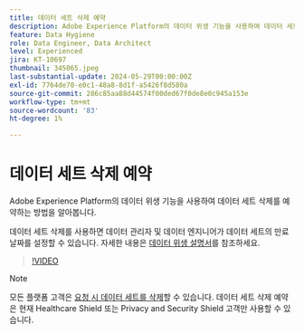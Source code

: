 ```yaml
---
title: 데이터 세트 삭제 예약
description: Adobe Experience Platform의 데이터 위생 기능을 사용하여 데이터 세트를 삭제하는 방법에 대해 알아봅니다.
feature: Data Hygiene
role: Data Engineer, Data Architect
level: Experienced
jira: KT-10697
thumbnail: 345065.jpeg
last-substantial-update: 2024-05-29T00:00:00Z
exl-id: 7764de70-e0c1-48a8-8d1f-a5426f8d580a
source-git-commit: 286c85aa88d44574f00ded67f0de8e0c945a153e
workflow-type: tm+mt
source-wordcount: '83'
ht-degree: 1%

---
```


# 데이터 세트 삭제 예약

Adobe Experience Platform의 데이터 위생 기능을 사용하여 데이터 세트 삭제를 예약하는 방법을 알아봅니다.

데이터 세트 삭제를 사용하면 데이터 관리자 및 데이터 엔지니어가 데이터 세트의 만료 날짜를 설정할 수 있습니다. 자세한 내용은 [데이터 위생 설명서](https://experienceleague.adobe.com/docs/experience-platform/hygiene/home.html?lang=ko)를 참조하세요.


>[!VIDEO](https://video.tv.adobe.com/v/3430308?learn=on&enablevpops&captions=kor)

>[!NOTE]
>
> 모든 플랫폼 고객은 [요청 시 데이터 세트를 삭제](https://experienceleague.adobe.com/docs/experience-platform/catalog/datasets/user-guide.html?lang=ko#delete)할 수 있습니다. 데이터 세트 삭제 예약은 현재 Healthcare Shield 또는 Privacy and Security Shield 고객만 사용할 수 있습니다.
